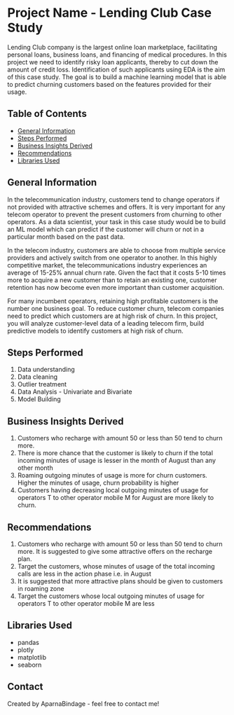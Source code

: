 # Project Name - Lending Club Case Study
Lending Club company is the largest online loan marketplace, facilitating personal loans, business loans, and financing of medical procedures. In this project we need to identify risky loan applicants, thereby to cut down the amount of credit loss. Identification of such applicants using EDA is the aim of this case study.
The goal is to build a machine learning model that is able to predict churning customers based on the features provided for their usage.

## Table of Contents
* [General Information](#general-information)
* [Steps Performed](#steps-performed)
* [Business Insights Derived](#Business-insights-derived)
* [Recommendations](#recommendations)
* [Libraries Used](#libraries-used)


## General Information
In the telecommunication industry, customers tend to change operators if not provided with attractive schemes and offers. It is very important for any telecom operator to prevent the present customers from churning to other operators. As a data scientist, your task in this case study would be to build an ML model which can predict if the customer will churn or not in a particular month based on the past data.

In the telecom industry, customers are able to choose from multiple service providers and actively switch from one operator to another. In this highly competitive market, the telecommunications industry experiences an average of 15-25% annual churn rate. Given the fact that it costs 5-10 times more to acquire a new customer than to retain an existing one, customer retention has now become even more important than customer acquisition.

For many incumbent operators, retaining high profitable customers is the number one business
goal. To reduce customer churn, telecom companies need to predict which customers are at high risk of churn. In this project, you will analyze customer-level data of a leading telecom firm, build predictive models to identify customers at high risk of churn.


## Steps Performed
1. Data understanding
2. Data cleaning 
3. Outlier treatment
4. Data Analysis - Univariate and Bivariate
5. Model Building

## Business Insights Derived
1. Customers who recharge with amount 50 or less than 50 tend to churn more.
2. There is more chance that the customer is likely to churn if the total incoming minutes of usage is lesser in the month of August than any other month
3. Roaming outgoing minutes of usage is more for churn customers. Higher the minutes of usage, churn probability is higher
4. Customers having decreasing local outgoing minutes of usage for operators T to other operator mobile M for August are more likely to churn.

## Recommendations
1. Customers who recharge with amount 50 or less than 50 tend to churn more. It is suggested to give some attractive offers on the recharge plan.
2. Target the customers, whose minutes of usage of the total incoming calls are less in the action phase i.e. in August
3. It is suggested that more attractive plans should be given to customers in roaming zone
4. Target the customers whose local outgoing minutes of usage for operators T to other operator mobile M are less

## Libraries Used
- pandas
- plotly 
- matplotlib 
- seaborn

## Contact
Created by AparnaBindage - feel free to contact me!